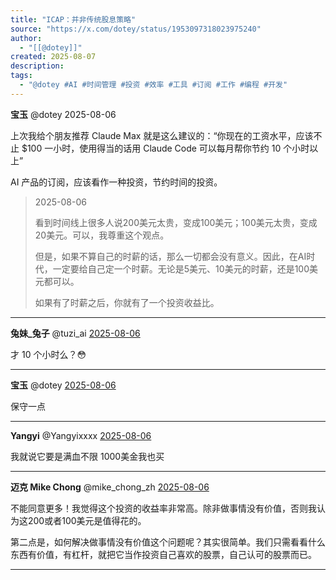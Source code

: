 ```yaml
---
title: "ICAP：并非传统股息策略"
source: "https://x.com/dotey/status/1953097318023975240"
author:
  - "[[@dotey]]"
created: 2025-08-07
description:
tags:
  - "@dotey #AI #时间管理 #投资 #效率 #工具 #订阅 #工作 #编程 #开发"
---
```

**宝玉** @dotey 2025-08-06

上次我给个朋友推荐 Claude Max 就是这么建议的：“你现在的工资水平，应该不止 $100 一小时，使用得当的话用 Claude Code 可以每月帮你节约 10 个小时以上”

AI 产品的订阅，应该看作一种投资，节约时间的投资。

> 2025-08-06
> 
> 看到时间线上很多人说200美元太贵，变成100美元；100美元太贵，变成20美元。可以，我尊重这个观点。
> 
> 但是，如果不算自己的时薪的话，那么一切都会没有意义。因此，在AI时代，一定要给自己定一个时薪。无论是5美元、10美元的时薪，还是100美元都可以。
> 
> 如果有了时薪之后，你就有了一个投资收益比。

---

**兔妹\_兔子** @tuzi\_ai [2025-08-06](https://x.com/tuzi_ai/status/1953165942243926199)

才 10 个小时么？😳

---

**宝玉** @dotey [2025-08-06](https://x.com/dotey/status/1953172105756897555)

保守一点

---

**Yangyi** @Yangyixxxx [2025-08-06](https://x.com/Yangyixxxx/status/1953126072146690399)

我就说它要是满血不限 1000美金我也买

---

**迈克 Mike Chong** @mike\_chong\_zh [2025-08-06](https://x.com/mike_chong_zh/status/1953097802210476084)

不能同意更多！我觉得这个投资的收益率非常高。除非做事情没有价值，否则我认为这200或者100美元是值得花的。

第二点是，如何解决做事情没有价值这个问题呢？其实很简单。我们只需看看什么东西有价值，有杠杆，就把它当作投资自己喜欢的股票，自己认可的股票而已。

---
